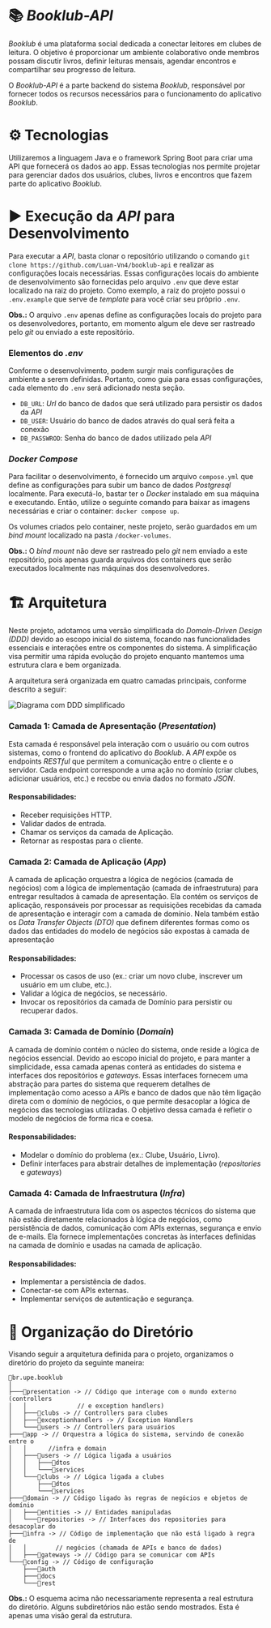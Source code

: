 # 📚 *Booklub-API*

*Booklub* é uma plataforma social dedicada a conectar leitores em clubes de 
leitura. O objetivo é proporcionar um ambiente colaborativo onde membros possam 
discutir livros, definir leituras mensais, agendar encontros e compartilhar seu 
progresso de leitura.

O *Booklub-API* é a parte backend do sistema *Booklub*, responsável por fornecer 
todos os recursos necessários para o funcionamento do aplicativo *Booklub*.

# ⚙ Tecnologias
Utilizaremos a linguagem Java e o framework Spring Boot para criar uma API 
que fornecerá os dados ao app. Essas tecnologias nos permite projetar para 
gerenciar dados dos usuários, clubes, livros e encontros que fazem parte do
aplicativo *Booklub*.

# ▶ Execução da *API* para Desenvolvimento
Para executar a *API*, basta clonar o repositório utilizando o comando
`git clone https://github.com/Luan-Vn4/booklub-api` e realizar as configurações
locais necessárias. Essas configurações locais do ambiente de desenvolvimento
são fornecidas pelo arquivo `.env` que deve estar localizado na raiz do projeto.
Como exemplo, a raiz do projeto possui o `.env.example` que serve de *template*
para você criar seu próprio `.env`.  

**Obs.:** O arquivo `.env` apenas define as configurações locais do projeto para
os desenvolvedores, portanto, em momento algum ele deve ser rastreado pelo *git*
ou enviado a este repositório.

### Elementos do *.env*
Conforme o desenvolvimento, podem surgir mais configurações de ambiente a serem
definidas. Portanto, como guia para essas configurações, cada elemento do `.env`
será adicionado nesta seção.
- `DB_URL`: *Url* do banco de dados que será utilizado para persistir
  os dados da *API*
- `DB_USER`: Usuário do banco de dados através do qual será feita a conexão
- `DB_PASSWROD`: Senha do banco de dados utilizado pela *API*

### *Docker Compose*
Para facilitar o desenvolvimento, é fornecido um arquivo `compose.yml` que
define as configurações para subir um banco de dados *Postgresql* localmente.
Para executá-lo, bastar ter o *Docker* instalado em sua máquina e executando.
Então, utilize o seguinte comando para baixar as imagens necessárias e criar o
container: `docker compose up`.

Os volumes criados pelo container, neste projeto, serão guardados em um *bind 
mount* localizado na pasta `/docker-volumes`.

**Obs.:** O *bind mount* não deve ser rastreado pelo *git* nem enviado a este
repositório, pois apenas guarda arquivos dos containers que serão executados
localmente nas máquinas dos desenvolvedores.

# 🏗 Arquitetura
Neste projeto, adotamos uma versão simplificada do *Domain-Driven Design (DDD)*
devido ao escopo inicial do sistema, focando nas funcionalidades essenciais e 
interações entre os componentes do sistema. A simplificação visa permitir uma
rápida evolução do projeto enquanto mantemos uma estrutura clara e bem 
organizada.

A arquitetura será organizada em quatro camadas principais, conforme descrito 
a seguir:

![Diagrama com DDD simplificado](https://i.imgur.com/PvItI7K.png)

### Camada 1: Camada de Apresentação (*Presentation*)
Esta camada é responsável pela interação com o usuário ou com outros sistemas,
como o frontend do aplicativo do *Booklub*. A *API* expõe os endpoints *RESTful*
que permitem a comunicação entre o cliente e o servidor. Cada endpoint 
corresponde a uma ação no domínio (criar clubes, adicionar usuários, etc.) e
recebe ou envia dados no formato *JSON*.

#### Responsabilidades:
- Receber requisições HTTP. 
- Validar dados de entrada.
- Chamar os serviços da camada de Aplicação. 
- Retornar as respostas para o cliente.

### Camada 2: Camada de Aplicação (*App*)
A camada de aplicação orquestra a lógica de negócios (camada de 
negócios) com a lógica de implementação (camada de infraestrutura) para entregar
resultados à camada de apresentação. Ela contém os serviços de aplicação,
responsáveis por processar as requisições recebidas da camada de 
apresentação e interagir com a camada de domínio. Nela também estão os *Data
Transfer Objects (DTO)* que definem diferentes formas como os dados das
entidades do modelo de negócios são expostas à camada de apresentação

#### Responsabilidades:
- Processar os casos de uso (ex.: criar um novo clube, inscrever um usuário 
  em um clube, etc.).
- Validar a lógica de negócios, se necessário.
- Invocar os repositórios da camada de Domínio para persistir ou recuperar dados.

### Camada 3: Camada de Domínio (*Domain*)
A camada de domínio contém o núcleo do sistema, onde reside a lógica de negócios
essencial. Devido ao escopo inicial do projeto, e para manter a simplicidade, 
essa camada apenas conterá as entidades do sistema e interfaces dos repositórios
e *gateways*. Essas interfaces fornecem uma abstração para partes do sistema que
requerem detalhes de implementação como acesso a *API*s e banco de dados que não
têm ligação direta com o domínio de negócios, o que permite desacoplar a lógica 
de negócios das tecnologias utilizadas. O objetivo dessa camada é refletir o
modelo de negócios de forma rica e coesa.

#### Responsabilidades:
- Modelar o domínio do problema (ex.: Clube, Usuário, Livro).
- Definir interfaces para abstrair detalhes de implementação (*repositories* e
  *gateways*)

### Camada 4: Camada de Infraestrutura (*Infra*)
A camada de infraestrutura lida com os aspectos técnicos do sistema que não 
estão diretamente relacionados à lógica de negócios, como persistência de dados, 
comunicação com APIs externas, segurança e envio de e-mails. Ela fornece 
implementações concretas às interfaces definidas na camada de domínio e usadas 
na camada de aplicação.

#### Responsabilidades:
- Implementar a persistência de dados.
- Conectar-se com APIs externas.
- Implementar serviços de autenticação e segurança.

# 📁 Organização do Diretório
Visando seguir a arquitetura definida para o projeto, organizamos o
diretório do projeto da seguinte maneira:
```
📂br.upe.booklub
│
├───📂presentation -> // Código que interage com o mundo externo (controllers 
│   │ 		       // e exception handlers)
│   ├───📂clubs -> // Controllers para clubes
│   ├───📂exceptionhandlers -> // Exception Handlers
│   └───📂users -> // Controllers para usuários
├───📂app -> // Orquestra a lógica do sistema, servindo de conexão entre o
│   │      //infra e domain
│   ├───📂users -> // Lógica ligada a usuários
│   │   ├───📂dtos
│   │   └───📂services
│   └───📂clubs -> // Lógica ligada a clubes
│   	├───📂dtos
│   	└───📂services
├───📂domain -> // Código ligado às regras de negócios e objetos de domínio
│   ├───📂entities -> // Entidades manipuladas
│   └───📂repositories -> // Interfaces dos repositories para desacoplar do
├───📂infra -> // Código de implementação que não está ligado à regra de 
│   │        // negócios (chamada de APIs e banco de dados)
│   ├───📂gateways -> // Código para se comunicar com APIs
└───📂config -> // Código de configuração
	├───📂auth
	├───📂docs
	└───📂rest
```
**Obs.:** O esquema acima não necessariamente representa a real estrutura
do diretório. Alguns subdiretórios não estão sendo mostrados. Esta é apenas
uma visão geral da estrutura.